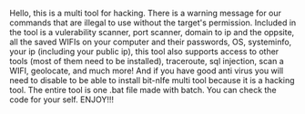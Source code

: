 Hello, this is a multi tool for hacking. There is a warning message for our commands that are illegal to use without the target's permission.
Included in the tool is a vulerability scanner, port scanner, domain to ip and the oppsite, all the saved WIFIs on your computer and their passwords, 
OS, systeminfo, your ip (including your public ip), this tool also supports access to other tools (most of them need to be installed), traceroute, sql injection,
scan a WIFI, geolocate, and much more! And if you have good anti virus you will need to disable to be able to install bit-nIfe multi tool because it is a
hacking tool. The entire tool is one .bat file made with batch. You can check the code for your self. ENJOY!!!
